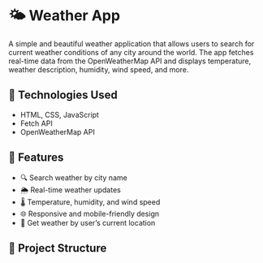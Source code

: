 # 🌤 Weather App

A simple and beautiful weather application that allows users to search for current weather conditions of any city around the world. The app fetches real-time data from the OpenWeatherMap API and displays temperature, weather description, humidity, wind speed, and more.

## 🔧 Technologies Used

- HTML, CSS, JavaScript 
- Fetch API
- OpenWeatherMap API

## 🚀 Features

- 🔍 Search weather by city name
- 🌦 Real-time weather updates
- 🌡 Temperature, humidity, and wind speed
- 🌐 Responsive and mobile-friendly design
- 📍 Get weather by user’s current location 

## 📁 Project Structure

